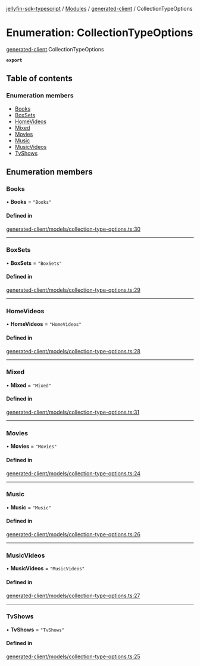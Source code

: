 [jellyfin-sdk-typescript](../README.md) / [Modules](../modules.md) / [generated-client](../modules/generated_client.md) / CollectionTypeOptions

# Enumeration: CollectionTypeOptions

[generated-client](../modules/generated_client.md).CollectionTypeOptions

**`export`**

## Table of contents

### Enumeration members

- [Books](generated_client.CollectionTypeOptions.md#books)
- [BoxSets](generated_client.CollectionTypeOptions.md#boxsets)
- [HomeVideos](generated_client.CollectionTypeOptions.md#homevideos)
- [Mixed](generated_client.CollectionTypeOptions.md#mixed)
- [Movies](generated_client.CollectionTypeOptions.md#movies)
- [Music](generated_client.CollectionTypeOptions.md#music)
- [MusicVideos](generated_client.CollectionTypeOptions.md#musicvideos)
- [TvShows](generated_client.CollectionTypeOptions.md#tvshows)

## Enumeration members

### Books

• **Books** = `"Books"`

#### Defined in

[generated-client/models/collection-type-options.ts:30](https://github.com/thornbill/jellyfin-sdk-typescript/blob/e4df7f8/src/generated-client/models/collection-type-options.ts#L30)

___

### BoxSets

• **BoxSets** = `"BoxSets"`

#### Defined in

[generated-client/models/collection-type-options.ts:29](https://github.com/thornbill/jellyfin-sdk-typescript/blob/e4df7f8/src/generated-client/models/collection-type-options.ts#L29)

___

### HomeVideos

• **HomeVideos** = `"HomeVideos"`

#### Defined in

[generated-client/models/collection-type-options.ts:28](https://github.com/thornbill/jellyfin-sdk-typescript/blob/e4df7f8/src/generated-client/models/collection-type-options.ts#L28)

___

### Mixed

• **Mixed** = `"Mixed"`

#### Defined in

[generated-client/models/collection-type-options.ts:31](https://github.com/thornbill/jellyfin-sdk-typescript/blob/e4df7f8/src/generated-client/models/collection-type-options.ts#L31)

___

### Movies

• **Movies** = `"Movies"`

#### Defined in

[generated-client/models/collection-type-options.ts:24](https://github.com/thornbill/jellyfin-sdk-typescript/blob/e4df7f8/src/generated-client/models/collection-type-options.ts#L24)

___

### Music

• **Music** = `"Music"`

#### Defined in

[generated-client/models/collection-type-options.ts:26](https://github.com/thornbill/jellyfin-sdk-typescript/blob/e4df7f8/src/generated-client/models/collection-type-options.ts#L26)

___

### MusicVideos

• **MusicVideos** = `"MusicVideos"`

#### Defined in

[generated-client/models/collection-type-options.ts:27](https://github.com/thornbill/jellyfin-sdk-typescript/blob/e4df7f8/src/generated-client/models/collection-type-options.ts#L27)

___

### TvShows

• **TvShows** = `"TvShows"`

#### Defined in

[generated-client/models/collection-type-options.ts:25](https://github.com/thornbill/jellyfin-sdk-typescript/blob/e4df7f8/src/generated-client/models/collection-type-options.ts#L25)
